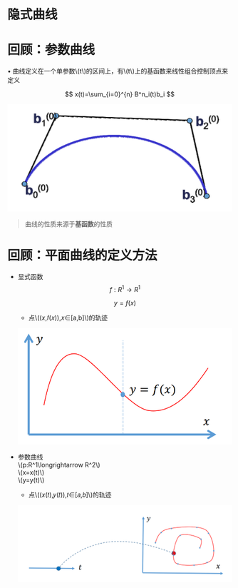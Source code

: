 # 隐式曲线   


# 回顾：参数曲线   

• 曲线定义在一个单参数\\(t\\)的区间上，有\\(t\\)上的基函数来线性组合控制顶点来定义    

$$
x(t)=\sum_{i=0}^{n} B^n_i(t)b_i
$$

![](../assets/瘾曲1.png) 

> 曲线的性质来源于**基函数**的性质


# 回顾：平面曲线的定义方法  

 - 显式函数
   $$
   f:R^1\longrightarrow R^1
   $$
 
   $$
    y=f(x)
   $$

     - 点\\((𝑥,𝑓(𝑥)),𝑥∈[a,b]\\)的轨迹     

   ![](../assets/瘾曲2.png)    
 - 参数曲线   
   \\(p:R^1\longrightarrow R^2\\)      
   \\(x=x(t)\\)    
   \\(y=y(t)\\)     
     - 点\\((𝑥(𝑡),𝑦(𝑡)),𝑡∈[𝑎,𝑏]\\)的轨迹    

   ![](../assets/瘾曲3.png) 
